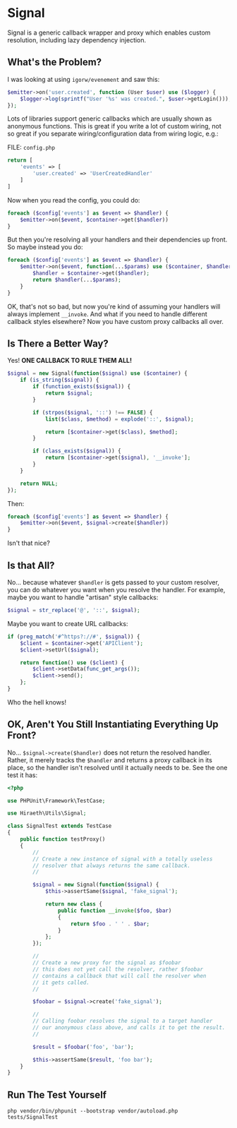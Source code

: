 # Signal

Signal is a generic callback wrapper and proxy which enables custom resolution, including lazy dependency injection.

## What's the Problem?

I was looking at using `igorw/evenement` and saw this:

```php
$emitter->on('user.created', function (User $user) use ($logger) {
    $logger->log(sprintf("User '%s' was created.", $user->getLogin()));
});
```

Lots of libraries support generic callbacks which are usually shown as anonymous functions.  This is great if you write a lot of custom wiring, not so great if you separate wiring/configuration data from wiring logic, e.g.:

FILE: `config.php`
```php
return [
	'events' => [
		'user.created' => 'UserCreatedHandler'
	]
]
```

Now when you read the config, you could do:

```php
foreach ($config['events'] as $event => $handler) {
	$emitter->on($event, $container->get($handler))
}
```

But then you're resolving all your handlers and their dependencies up front.  So maybe instead you do:

```php
foreach ($config['events'] as $event => $handler) {
	$emitter->on($event, function(...$params) use ($container, $handler) {
		$handler = $container->get($handler);
		return $handler(...$params);
	}
}
```

OK, that's not so bad, but now you're kind of assuming your handlers will always implement `__invoke`.  And what if you need to handle different callback styles elsewhere?  Now you have custom proxy callbacks all over.

## Is There a Better Way?

Yes!  **ONE CALLBACK TO RULE THEM ALL!**

```php
$signal = new Signal(function($signal) use ($container) {
	if (is_string($signal)) {
		if (function_exists($signal)) {
			return $signal;
		}

		if (strpos($signal, '::') !== FALSE) {
			list($class, $method) = explode('::', $signal);

			return [$container->get($class), $method];
		}

		if (class_exists($signal)) {
			return [$container->get($signal), '__invoke'];
		}
	}

	return NULL;
});
```

Then:

```php
foreach ($config['events'] as $event => $handler) {
	$emitter->on($event, $signal->create($handler))
}
```

Isn't that nice?

## Is that All?

No... because whatever `$handler` is gets passed to your custom resolver, you can do whatever you want when you resolve the handler.  For example, maybe you want to handle "artisan" style callbacks:

```php
$signal = str_replace('@', '::', $signal);
```

Maybe you want to create URL callbacks:

```php
if (preg_match('#^https?://#', $signal)) {
	$client = $container->get('APIClient');
	$client->setUrl($signal);

	return function() use ($client) {
		$client->setData(func_get_args());
		$client->send();
	};
}
```

Who the hell knows!

## OK, Aren't You Still Instantiating Everything Up Front?

No... `$signal->create($handler)` does not return the resolved handler.  Rather, it merely tracks the `$handler` and returns a proxy callback in its place, so the handler isn't resolved until it actually needs to be.  See the one test it has:

```php
<?php

use PHPUnit\Framework\TestCase;

use Hiraeth\Utils\Signal;

class SignalTest extends TestCase
{
	public function testProxy()
	{
		//
		// Create a new instance of signal with a totally useless
		// resolver that always returns the same callback.
		//

		$signal = new Signal(function($signal) {
			$this->assertSame($signal, 'fake_signal');

			return new class {
				public function __invoke($foo, $bar)
				{
					return $foo . ' ' . $bar;
				}
			};
		});

		//
		// Create a new proxy for the signal as $foobar
		// this does not yet call the resolver, rather $foobar
		// contains a callback that will call the resolver when
		// it gets called.
		//

		$foobar = $signal->create('fake_signal');

		//
		// Calling foobar resolves the signal to a target handler
		// our anonymous class above, and calls it to get the result.
		//

		$result = $foobar('foo', 'bar');

		$this->assertSame($result, 'foo bar');
	}
}
```

## Run The Test Yourself

```
php vendor/bin/phpunit --bootstrap vendor/autoload.php tests/SignalTest
```
